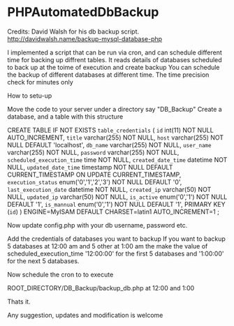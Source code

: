 # PHPAutomatedDbBackup

Credits: David Walsh for his db backup script. http://davidwalsh.name/backup-mysql-database-php

I implemented a script that can be run via cron, and can schedule different time for backing up diffrent tables.
It reads details of databases scheduled to back up at the toime of execution and create backup
You can schedule the backup of different databases at different time.
The time precision check for minutes only

How to setu-up

Move the code to your server under a directory say "DB_Backup"
Create a database, and a table with this structure

CREATE TABLE IF NOT EXISTS `table_credentials` (
  `id` int(11) NOT NULL AUTO_INCREMENT,
  `title` varchar(255) NOT NULL,
  `host` varchar(255) NOT NULL DEFAULT 'localhost',
  `db_name` varchar(255) NOT NULL,
  `user_name` varchar(255) NOT NULL,
  `password` varchar(255) NOT NULL,
  `scheduled_execution_time` time NOT NULL,
  `created_date_time` datetime NOT NULL,
  `updated_date_time` timestamp NOT NULL DEFAULT CURRENT_TIMESTAMP ON UPDATE CURRENT_TIMESTAMP,
  `execution_status` enum('0','1','2','3') NOT NULL DEFAULT '0',
  `last_execution_date` datetime NOT NULL,
  `created_ip` varchar(50) NOT NULL,
  `updated_ip` varchar(50) NOT NULL,
  `is_active` enum('0','1') NOT NULL DEFAULT '1',
  `is_mannual` enum('0','1') NOT NULL DEFAULT '1',
  PRIMARY KEY (`id`)
) ENGINE=MyISAM  DEFAULT CHARSET=latin1 AUTO_INCREMENT=1 ;

Now update config.php with your db username, password etc.

Add the credentials of databases you want to backup
If you want to backup 5 databases at 12:00 am and 5 other at 1:00 am the make the value of scheduled_execution_time '12:00:00' for the first 5 databases and '1:00:00' for the next 5 databases.

Now schedule the cron to to execute 

ROOT_DIRECTORY/DB_Backup/backup_db.php at 12:00 and 1:00

Thats it.

Any suggestion, updates and modification is welcome
